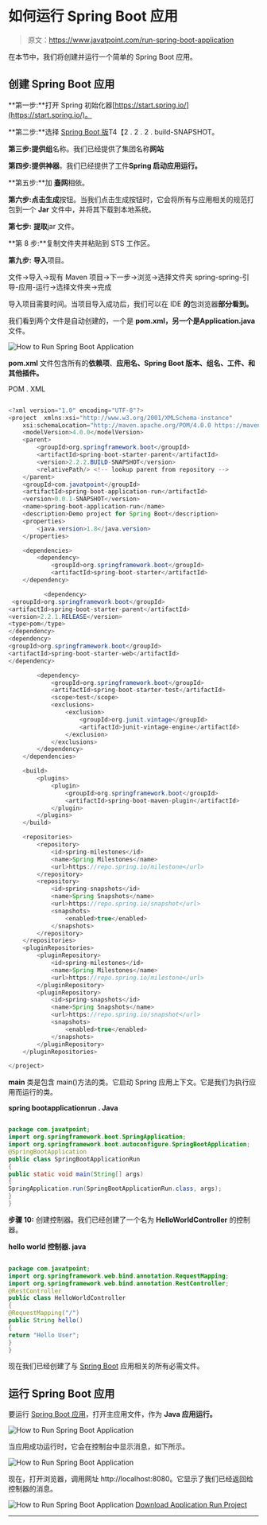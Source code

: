 # 如何运行 Spring Boot 应用

> 原文：<https://www.javatpoint.com/run-spring-boot-application>

在本节中，我们将创建并运行一个简单的 Spring Boot 应用。

## 创建 Spring Boot 应用

**第一步:**打开 Spring 初始化器[https://start.spring.io/](https://start.spring.io/)。

**第二步:**选择 [Spring Boot 版](https://www.javatpoint.com/spring-boot-version)T4【2 . 2 . 2 . build-SNAPSHOT。

**第三步:**提供**组**名称。我们已经提供了集团名称**网站**

**第四步:**提供**神器**。我们已经提供了工件**Spring 启动应用运行。**

**第五步:**加 **[春](https://www.javatpoint.com/spring-tutorial)网**相依。

**第六步:**点击**生成**按钮。当我们点击生成按钮时，它会将所有与应用相关的规范打包到一个 **Jar** 文件中，并将其下载到本地系统。

**第七步:** **提取**jar 文件。

**第 8 步:**复制文件夹并粘贴到 STS 工作区。

**第九步:** **导入**项目。

文件->导入->现有 Maven 项目->下一步->浏览->选择文件夹 spring-spring-引导-应用-运行->选择文件夹->完成

导入项目需要时间。当项目导入成功后，我们可以在 IDE **的**包浏览器**部分看到。**

我们看到两个文件是自动创建的，一个是 **pom.xml，**另一个是**Application.java**文件。

![How to Run Spring Boot Application](../img/d34ea3b07a6786a8dacbf64611762122.png)

**pom.xml** 文件包含所有的**依赖项**、**应用名、Spring Boot 版本、组名、工件、**和其他**插件。**

POM . XML

```java

<?xml version="1.0" encoding="UTF-8"?>
<project  xmlns:xsi="http://www.w3.org/2001/XMLSchema-instance"
	xsi:schemaLocation="http://maven.apache.org/POM/4.0.0 https://maven.apache.org/xsd/maven-4.0.0.xsd">
	<modelVersion>4.0.0</modelVersion>
	<parent>
		<groupId>org.springframework.boot</groupId>
		<artifactId>spring-boot-starter-parent</artifactId>
		<version>2.2.2.BUILD-SNAPSHOT</version>
		<relativePath/> <!-- lookup parent from repository -->
	</parent>
	<groupId>com.javatpoint</groupId>
	<artifactId>spring-boot-application-run</artifactId>
	<version>0.0.1-SNAPSHOT</version>
	<name>spring-boot-application-run</name>
	<description>Demo project for Spring Boot</description>
	<properties>
		<java.version>1.8</java.version>
	</properties>

	<dependencies>
		<dependency>
			<groupId>org.springframework.boot</groupId>
			<artifactId>spring-boot-starter</artifactId>
	</dependency>

		  <dependency>
 <groupId>org.springframework.boot</groupId>
<artifactId>spring-boot-starter-parent</artifactId>
<version>2.2.1.RELEASE</version>
<type>pom</type>
</dependency>
<dependency>
<groupId>org.springframework.boot</groupId>
<artifactId>spring-boot-starter-web</artifactId>
</dependency>

		<dependency>
			<groupId>org.springframework.boot</groupId>
			<artifactId>spring-boot-starter-test</artifactId>
			<scope>test</scope>
			<exclusions>
				<exclusion>
					<groupId>org.junit.vintage</groupId>
					<artifactId>junit-vintage-engine</artifactId>
				</exclusion>
			</exclusions>
		</dependency>
	</dependencies>

	<build>
		<plugins>
			<plugin>
				<groupId>org.springframework.boot</groupId>
				<artifactId>spring-boot-maven-plugin</artifactId>
			</plugin>
		</plugins>
	</build>

	<repositories>
		<repository>
			<id>spring-milestones</id>
			<name>Spring Milestones</name>
			<url>https://repo.spring.io/milestone</url>
		</repository>
		<repository>
			<id>spring-snapshots</id>
			<name>Spring Snapshots</name>
			<url>https://repo.spring.io/snapshot</url>
			<snapshots>
				<enabled>true</enabled>
			</snapshots>
		</repository>
	</repositories>
	<pluginRepositories>
		<pluginRepository>
			<id>spring-milestones</id>
			<name>Spring Milestones</name>
			<url>https://repo.spring.io/milestone</url>
		</pluginRepository>
		<pluginRepository>
			<id>spring-snapshots</id>
			<name>Spring Snapshots</name>
			<url>https://repo.spring.io/snapshot</url>
			<snapshots>
				<enabled>true</enabled>
			</snapshots>
		</pluginRepository>
	</pluginRepositories>

</project>

```

**main** 类是包含 main()方法的类。它启动 Spring 应用上下文。它是我们为执行应用而运行的类。

**spring bootapplicationrun . Java**

```java

package com.javatpoint;
import org.springframework.boot.SpringApplication;
import org.springframework.boot.autoconfigure.SpringBootApplication;
@SpringBootApplication
public class SpringBootApplicationRun
{
public static void main(String[] args) 
{
SpringApplication.run(SpringBootApplicationRun.class, args);
}
}

```

**步骤 10:** 创建控制器。我们已经创建了一个名为 **HelloWorldController** 的控制器。

**hello world 控制器. java**

```java

package com.javatpoint;
import org.springframework.web.bind.annotation.RequestMapping;
import org.springframework.web.bind.annotation.RestController;
@RestController
public class HelloWorldController 
{
@RequestMapping("/")
public String hello() 
{
return "Hello User";
}
}

```

现在我们已经创建了与 [Spring Boot](https://www.javatpoint.com/spring-boot-tutorial) 应用相关的所有必需文件。

## 运行 Spring Boot 应用

要运行 [Spring Boot 应用](https://www.javatpoint.com/spring-boot-properties)，打开主应用文件，作为 **Java 应用运行。**

![How to Run Spring Boot Application](../img/b07ba75bb0f15c945a457c1bf5241d97.png)

当应用成功运行时，它会在控制台中显示消息，如下所示。

![How to Run Spring Boot Application](../img/930a66960449321d536bb070fabe791d.png)

现在，打开浏览器，调用网址 http://localhost:8080。它显示了我们已经返回给控制器的消息。

![How to Run Spring Boot Application](../img/0cca7a276a0e0293f6522d49f0f7be4d.png)
[Download Application Run Project](https://static.javatpoint.com/springboot/download/spring-boot-application-run.zip)

* * *